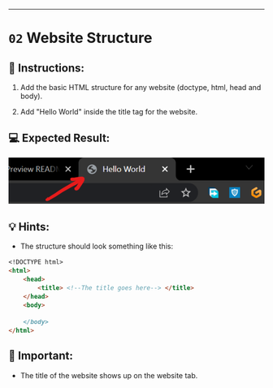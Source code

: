 ---

# `02` Website Structure

## 📝 Instructions:

1. Add the basic HTML structure for any website (doctype, html, head and body).

2. Add "Hello World" inside the title tag for the website.

## 💻 Expected Result:

![Website title example](../../.learn/assets/02-website-structure.png?raw=true)

## 💡 Hints:

+ The structure should look something like this:

```md
<!DOCTYPE html>
<html>
	<head>
		<title> <!--The title goes here--> </title>
	</head>
	<body>

	</body>
</html>
```

## 🔎 Important:

+ The title of the website shows up on the website tab.

